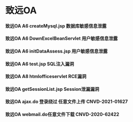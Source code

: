 # 致远OA

#### 致远OA A6 createMysql.jsp 数据库敏感信息泄露

#### 致远OA A6 DownExcelBeanServlet 用户敏感信息泄露

#### 致远OA A6 initDataAssess.jsp 用户敏感信息泄露

#### 致远OA A6 test.jsp SQL注入漏洞

#### 致远OA A8 htmlofficeservlet RCE漏洞

#### 致远OA getSessionList.jsp Session泄漏漏洞

#### 致远OA ajax.do 登录绕过 任意文件上传  CNVD-2021-01627 

#### 致远OA webmail.do任意文件下载 CNVD-2020-62422

